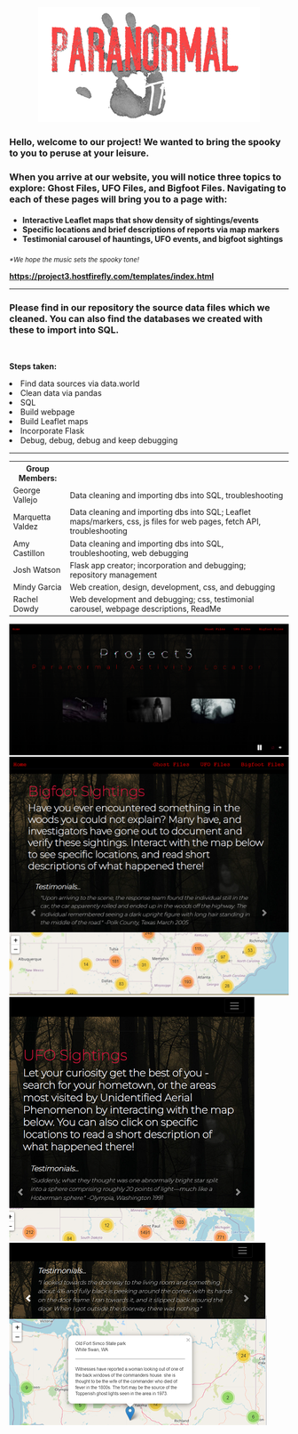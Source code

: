 
<!-- <h1 text-aligh:center;><b>Track the Paranormal!</b></h1> -->
<center><img src="readme_images/readme_hand.png"></center>
<h3>

<strong>Hello, welcome to our project!  We wanted to bring the spooky to you to peruse at your leisure.</strong></h3>

<h3>When you arrive at our website, you will notice three topics to explore: Ghost Files, UFO Files, and Bigfoot Files. Navigating to each of these pages will bring you to a page with: </h3>
<h4>

- Interactive Leaflet maps that show density of sightings/events
- Specific locations and brief descriptions of reports via map markers
- Testimonial carousel of hauntings, UFO events, and bigfoot sightings</h4>

<i><small>*We hope the music sets the spooky tone!</i></small>

<strong>https://project3.hostfirefly.com/templates/index.html</strong>

<hr>

<h3>Please find in our repository the source data files which we cleaned.  You can also find the databases we created with these to import into SQL.</h3>

<br>

<b>Steps taken:</b>
<li>Find data sources via data.world</li>
<li>Clean data via pandas</li>
<li>SQL</li>
<li>Build webpage</li>
<li>Build Leaflet maps</li>
<li>Incorporate Flask</li>
<li>Debug, debug, debug and keep debugging</li>

<hr>
<table>
    <tr>
        <th>Group Members:</th>
    </tr>
    <tr>
        <td>George Vallejo</td>
        <td>Data cleaning and importing dbs into SQL, troubleshooting</td>
    </tr>
    <tr>
        <td>Marquetta Valdez</td>
        <td>Data cleaning and importing dbs into SQL; Leaflet maps/markers, css, js files for web pages, fetch API, troubleshooting</td>
    </tr>
    <tr>
        <td>Amy Castillon</td>
        <td>Data cleaning and importing dbs into SQL, troubleshooting, web debugging</td>
    </tr>
    <tr>
        <td>Josh Watson</td>
        <td>Flask app creator; incorporation and debugging; repository management</td>
    </tr>
    <tr>
        <td>Mindy Garcia</td>
        <td>Web creation, design, development, css, and debugging</td>
    </tr>
    <tr>
        <td>Rachel Dowdy</td>
        <td>Web development and debugging; css, testimonial carousel, webpage descriptions, ReadMe</td>
    </tr>
</table>

<img src="readme_images/readme_index_preview.PNG">
<img src="readme_images/readme_bigfoot_preview.PNG">
<img src="readme_images/readme_ufo_preview.PNG">
<img src="readme_images/haunted_preview.PNG">
